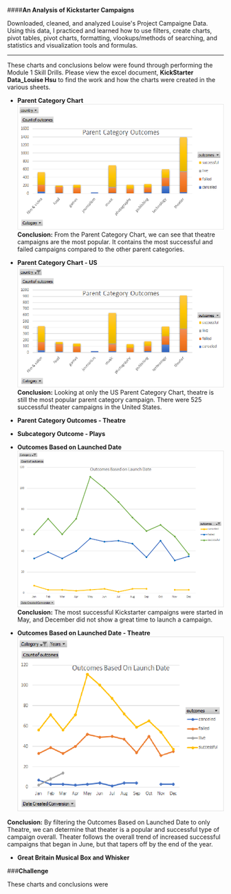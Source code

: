 ####**An Analysis of Kickstarter Campaigns**

Downloaded, cleaned, and analyzed  Louise's Project Campaigne Data. Using this data, I practiced and learned how to use filters, create charts, pivot tables, pivot charts, formatting, vlookups/methods of searching, and statistics and visualization tools and formulas. 

---

These charts and conclusions below were found through performing the Module 1 Skill Drills. Please view the excel document, **KickStarter Data_Louise Hsu** to find the work and how the charts were created in the various sheets.   

- **Parent Category Chart**
![Parent Category Outcome - unfiltered](https://github.com/louise-hsu/kickstarter-analysis/blob/master/Parent%20Category%20Outcome%20-%20unfiltered.png)
**Conclusion:** From the Parent Category Chart, we can see that theatre campaigns are the most popular. It contains the most successful and failed campaigns compared to the other parent categories. 

- **Parent Category Chart - US**
![Parent Category Outcome - filtered US](https://github.com/louise-hsu/kickstarter-analysis/blob/master/Parent%20Category%20Outcome%20-%20filtered%20US.png)
**Conclusion:** Looking at only the US Parent Category Chart, theatre is still the most popular parent category campaign. There were 525 successful theater campaigns in the United States.

-  **Parent Category Outcomes - Theatre**

- **Subcategory Outcome - Plays**

- **Outcomes Based on Launched Date**
![Outcomes Based on Launch Date](https://github.com/louise-hsu/kickstarter-analysis/blob/master/Outcomes%20Based%20on%20Launch%20Date.png)
**Conclusion:** The most successful Kickstarter campaigns were started in May, and  December did not show a great time to launch a campaign.

- **Outcomes Based on Launched Date - Theatre**
![Outcomes Based on Launch Date - filtered theatre](https://github.com/louise-hsu/kickstarter-analysis/blob/master/Outcomes%20Based%20on%20Launch%20Date-%20filtered%20theatre.png)

**Conclusion:** By filtering the Outcomes Based on Launched Date to only Theatre, we can determine that theater is a popular and successful type of campaign overall. Theater follows the overall trend of increased successful campaigns that began in June, but that tapers off by the end of the year. 

- **Great Britain Musical Box and Whisker**

###**Challenge**

These charts and conclusions were 



